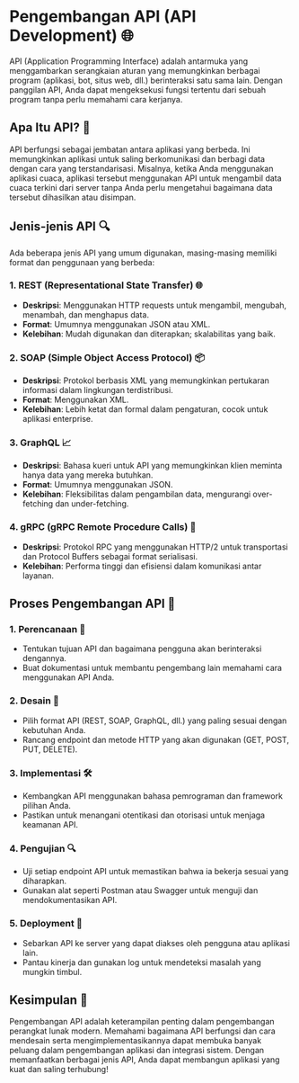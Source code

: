 # Pengembangan API (API Development) 🌐

API (Application Programming Interface) adalah antarmuka yang menggambarkan serangkaian aturan yang memungkinkan berbagai program (aplikasi, bot, situs web, dll.) berinteraksi satu sama lain. Dengan panggilan API, Anda dapat mengeksekusi fungsi tertentu dari sebuah program tanpa perlu memahami cara kerjanya.

## Apa Itu API? 🤔

API berfungsi sebagai jembatan antara aplikasi yang berbeda. Ini memungkinkan aplikasi untuk saling berkomunikasi dan berbagi data dengan cara yang terstandarisasi. Misalnya, ketika Anda menggunakan aplikasi cuaca, aplikasi tersebut menggunakan API untuk mengambil data cuaca terkini dari server tanpa Anda perlu mengetahui bagaimana data tersebut dihasilkan atau disimpan.

## Jenis-jenis API 🔍

Ada beberapa jenis API yang umum digunakan, masing-masing memiliki format dan penggunaan yang berbeda:

### 1. **REST (Representational State Transfer)** 🌐

- **Deskripsi**: Menggunakan HTTP requests untuk mengambil, mengubah, menambah, dan menghapus data.
- **Format**: Umumnya menggunakan JSON atau XML.
- **Kelebihan**: Mudah digunakan dan diterapkan; skalabilitas yang baik.

### 2. **SOAP (Simple Object Access Protocol)** 📦

- **Deskripsi**: Protokol berbasis XML yang memungkinkan pertukaran informasi dalam lingkungan terdistribusi.
- **Format**: Menggunakan XML.
- **Kelebihan**: Lebih ketat dan formal dalam pengaturan, cocok untuk aplikasi enterprise.

### 3. **GraphQL** 📈

- **Deskripsi**: Bahasa kueri untuk API yang memungkinkan klien meminta hanya data yang mereka butuhkan.
- **Format**: Umumnya menggunakan JSON.
- **Kelebihan**: Fleksibilitas dalam pengambilan data, mengurangi over-fetching dan under-fetching.

### 4. **gRPC (gRPC Remote Procedure Calls)** 🚀

- **Deskripsi**: Protokol RPC yang menggunakan HTTP/2 untuk transportasi dan Protocol Buffers sebagai format serialisasi.
- **Kelebihan**: Performa tinggi dan efisiensi dalam komunikasi antar layanan.

## Proses Pengembangan API 🔧

### 1. **Perencanaan** 📅

- Tentukan tujuan API dan bagaimana pengguna akan berinteraksi dengannya.
- Buat dokumentasi untuk membantu pengembang lain memahami cara menggunakan API Anda.

### 2. **Desain** 🎨

- Pilih format API (REST, SOAP, GraphQL, dll.) yang paling sesuai dengan kebutuhan Anda.
- Rancang endpoint dan metode HTTP yang akan digunakan (GET, POST, PUT, DELETE).

### 3. **Implementasi** 🛠️

- Kembangkan API menggunakan bahasa pemrograman dan framework pilihan Anda.
- Pastikan untuk menangani otentikasi dan otorisasi untuk menjaga keamanan API.

### 4. **Pengujian** 🔍

- Uji setiap endpoint API untuk memastikan bahwa ia bekerja sesuai yang diharapkan.
- Gunakan alat seperti Postman atau Swagger untuk menguji dan mendokumentasikan API.

### 5. **Deployment** 🚀

- Sebarkan API ke server yang dapat diakses oleh pengguna atau aplikasi lain.
- Pantau kinerja dan gunakan log untuk mendeteksi masalah yang mungkin timbul.

## Kesimpulan 🎉

Pengembangan API adalah keterampilan penting dalam pengembangan perangkat lunak modern. Memahami bagaimana API berfungsi dan cara mendesain serta mengimplementasikannya dapat membuka banyak peluang dalam pengembangan aplikasi dan integrasi sistem. Dengan memanfaatkan berbagai jenis API, Anda dapat membangun aplikasi yang kuat dan saling terhubung!
